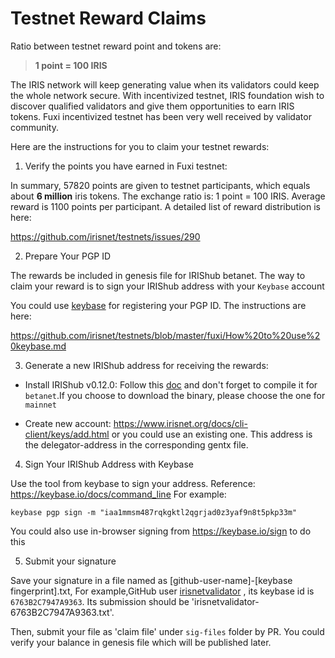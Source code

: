 # Testnet Reward Claims

Ratio between testnet reward point and tokens are:

> **1 point = 100 IRIS**

The IRIS network will keep generating value when its validators could keep the whole network secure. 
With incentivized testnet, IRIS foundation wish to discover qualified validators and give them opportunities 
to earn IRIS tokens. 
Fuxi incentivized testnet has been very well received by validator community.

Here are the instructions for you to claim your testnet rewards:

1. Verify the points you have earned in Fuxi testnet:

In summary, 57820 points are given to testnet participants, which equals about **6 million** iris tokens. The exchange ratio is: 1 point = 100 IRIS. 
Average reward is 1100 points per participant. A detailed list of reward distribution is here: 

<https://github.com/irisnet/testnets/issues/290>

2. Prepare Your PGP ID

The rewards be included in genesis file for IRIShub betanet. The way to claim your reward is to sign your IRIShub address with your `Keybase` account 

You could use [keybase](http://keybase.io/) for registering your PGP ID. The instructions are here:

<https://github.com/irisnet/testnets/blob/master/fuxi/How%20to%20use%20keybase.md>

3. Generate a new IRIShub address for receiving the rewards:

- Install IRIShub v0.12.0: Follow this [doc](https://github.com/irisnet/irishub/blob/master/docs/get-started/Install-the-Software.md)
and don't forget to compile it for `betanet`.If you choose to download the binary, please choose the one for `mainnet`

- Create new account: <https://www.irisnet.org/docs/cli-client/keys/add.html> or you could use an existing one. 
This address is the delegator-address in the corresponding gentx file.


4. Sign Your IRIShub Address with Keybase

Use the tool from keybase to sign your address. Reference: <https://keybase.io/docs/command_line>
For example:
```
keybase pgp sign -m "iaa1mmsm487rqkgktl2qgrjad0z3yaf9n8t5pkp33m"
```

You could also use in-browser signing from <https://keybase.io/sign> to do this 

5. Submit your signature

Save your signature in a file  named as [github-user-name]-[keybase fingerprint].txt, 
For example,GitHub user [irisnetvalidator](https://github.com/irisnetvalidator) , its keybase id is `6763B2C7947A9363`.
Its submission should be 'irisnetvalidator-6763B2C7947A9363.txt'.

Then, submit your file as 'claim file' under `sig-files` folder by PR.
You could verify your balance in genesis file which will be published later. 
